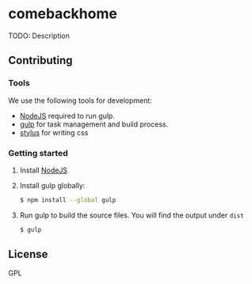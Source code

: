 # comebackhome

TODO: Description

## Contributing

### Tools
We use the following tools for development:

- [NodeJS](http://nodejs.org/download/) required to run gulp.
- [gulp](http://gulpjs.com) for task management and build process.
- [stylus](http://gulpjs.com) for writing css

### Getting started

1. Install [NodeJS](http://nodejs.org/)
2. Install gulp globally:

    ```sh
    $ npm install --global gulp
    ```

3. Run gulp to build the source files. You will find the output under `dist`

    ```sh
    $ gulp
    ```

## License
GPL
